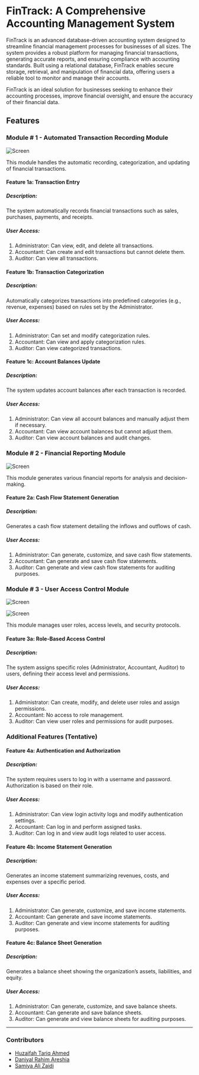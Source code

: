 # FinTrack: A Comprehensive Accounting Management System

FinTrack is an advanced database-driven accounting system designed to streamline financial management
processes for businesses of all sizes. The system provides a robust platform for managing financial
transactions, generating accurate reports, and ensuring compliance with accounting standards. Built using
a relational database, FinTrack enables secure storage, retrieval, and manipulation of financial data,
offering users a reliable tool to monitor and manage their accounts.

FinTrack is an ideal solution for businesses seeking to enhance their accounting processes, improve
financial oversight, and ensure the accuracy of their financial data.

## Features

### Module # 1 - Automated Transaction Recording Module

![Screen](Images/Picture1.png)

This module handles the automatic recording, categorization, and updating of financial transactions.

#### Feature 1a: Transaction Entry

##### Description: 

The system automatically records financial transactions such as sales, purchases, payments, and receipts.

##### User Access:

1) Administrator: Can view, edit, and delete all transactions.
2) Accountant: Can create and edit transactions but cannot delete them.
3) Auditor: Can view all transactions.

#### Feature 1b: Transaction Categorization

##### Description: 

Automatically categorizes transactions into predefined categories (e.g., revenue, expenses) based on rules set by the Administrator.

##### User Access:

1) Administrator: Can set and modify categorization rules.
2) Accountant: Can view and apply categorization rules.
3) Auditor: Can view categorized transactions.

#### Feature 1c: Account Balances Update

##### Description: 

The system updates account balances after each transaction is recorded.

##### User Access:

1) Administrator: Can view all account balances and manually adjust them if necessary.
2) Accountant: Can view account balances but cannot adjust them.
3) Auditor: Can view account balances and audit changes.

### Module # 2 - Financial Reporting Module

![Screen](Images/Picture2.png)

This module generates various financial reports for analysis and decision-making.

#### Feature 2a: Cash Flow Statement Generation

##### Description: 

Generates a cash flow statement detailing the inflows and outflows of cash.

##### User Access:

1) Administrator: Can generate, customize, and save cash flow statements.
2) Accountant: Can generate and save cash flow statements.
3) Auditor: Can generate and view cash flow statements for auditing purposes.

### Module # 3 - User Access Control Module

![Screen](Images/Picture3.png)

![Screen](Images/Picture4.png)

This module manages user roles, access levels, and security protocols.

#### Feature 3a: Role-Based Access Control

##### Description: 

The system assigns specific roles (Administrator, Accountant, Auditor) to users, defining their access level and permissions.

##### User Access:

1) Administrator: Can create, modify, and delete user roles and assign permissions.
2) Accountant: No access to role management.
3) Auditor: Can view user roles and permissions for audit purposes.

### Additional Features (Tentative)

#### Feature 4a: Authentication and Authorization

##### Description: 

The system requires users to log in with a username and password. Authorization is based on their role.

##### User Access:

1) Administrator: Can view login activity logs and modify authentication settings.
2) Accountant: Can log in and perform assigned tasks.
3) Auditor: Can log in and view audit logs related to user access.

#### Feature 4b: Income Statement Generation

##### Description: 

Generates an income statement summarizing revenues, costs, and expenses over a specific period.

##### User Access:

1) Administrator: Can generate, customize, and save income statements.
2) Accountant: Can generate and save income statements.
3) Auditor: Can generate and view income statements for auditing purposes.

#### Feature 4c: Balance Sheet Generation

##### Description: 

Generates a balance sheet showing the organization’s assets, liabilities, and equity.

##### User Access:

1) Administrator: Can generate, customize, and save balance sheets.
2) Accountant: Can generate and save balance sheets.
3) Auditor: Can generate and view balance sheets for auditing purposes.




--- 

### Contributors
- [Huzaifah Tariq Ahmed](https://github.com/huzaifahtariqahmed)
- [Daniyal Rahim Areshia](https://github.com/Daniyal-R-A)
- [Samiya Ali Zaidi](https://github.com/samiyaalizaidi)
